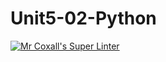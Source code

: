 # Unit5-02-Python
[![Mr Coxall's Super Linter](https://github.com/ICS3U-C-Programming-ReidM/Unit5-02-Python/workflows/Mr%20Coxall's%20Super%20Linter/badge.svg)](https://github.com/ICS3U-C-Programming-ReidM/Unit5-02-Python/actions/)
